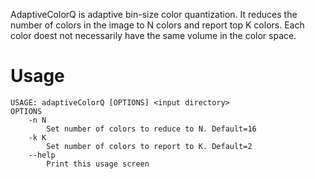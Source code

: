 AdaptiveColorQ is adaptive bin-size color quantization. It reduces the number of colors in the image to N colors and report top K colors. Each color doest not necessarily have the same volume in the color space.

# Usage #

```
USAGE: adaptiveColorQ [OPTIONS] <input directory>
OPTIONS
	-n N
		Set number of colors to reduce to N. Default=16
	-k K
		Set number of colors to report to K. Default=2
	--help
		Print this usage screen
```